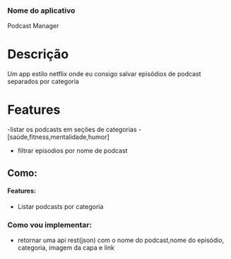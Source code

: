### Nome do aplicativo
Podcast Manager

# Descrição
 Um app estilo netflix onde eu consigo salvar episódios de podcast separados por categoria
# Features 
  -listar os podcasts em seções de categorias
   -[saúde,fitness,mentalidade,humor]
  - filtrar episodios por nome de podcast
## Como:
 #### Features:
  - Listar podcasts por categoria
 ### Como vou implementar:
  - retornar uma api rest(json) com o nome do podcast,nome do episódio,
   categoria, imagem da capa e link

